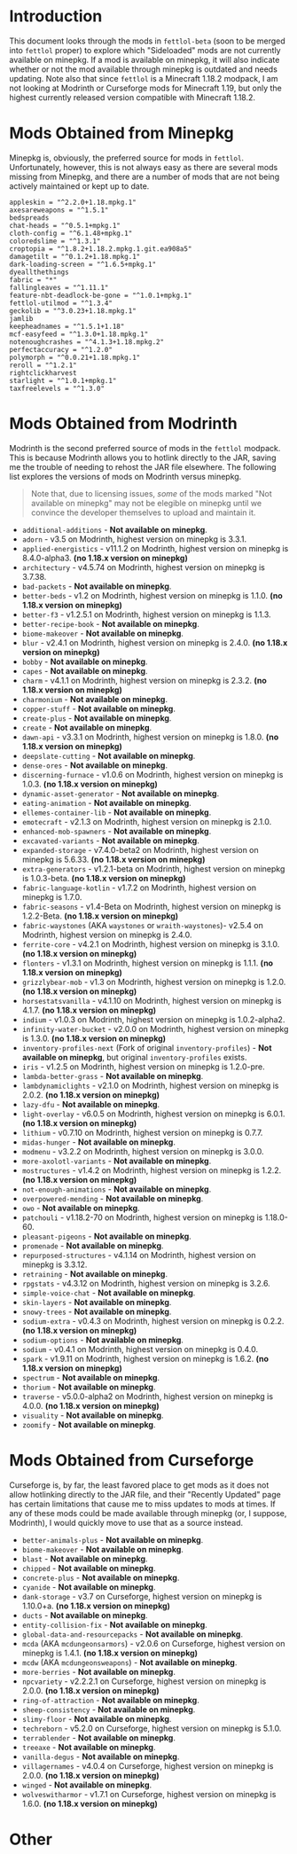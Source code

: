 # Introduction

This document looks through the mods in `fettlol-beta` (soon to be merged into `fettlol` proper) to explore which "Sideloaded" mods are not currently available on minepkg. If a mod is available on minepkg, it will also indicate whether or not the mod available through minepkg is outdated and needs updating. Note also that since `fettlol` is a Minecraft 1.18.2 modpack, I am not looking at Modrinth or Curseforge mods for Minecraft 1.19, but only the highest currently released version compatible with Minecraft 1.18.2.

# Mods Obtained from Minepkg

Minepkg is, obviously, the preferred source for mods in `fettlol`. Unfortunately, however, this is not always easy as there are several mods missing from Minepkg, and there are a number of mods that are not being actively maintained or kept up to date.

```
appleskin = "^2.2.0+1.18.mpkg.1"
axesareweapons = "^1.5.1"
bedspreads
chat-heads = "^0.5.1+mpkg.1"
cloth-config = "^6.1.48+mpkg.1"
coloredslime = "^1.3.1"
croptopia = "^1.8.2+1.18.2.mpkg.1.git.ea908a5"
damagetilt = "^0.1.2+1.18.mpkg.1"
dark-loading-screen = "^1.6.5+mpkg.1"
dyeallthethings
fabric = "*"
fallingleaves = "^1.11.1"
feature-nbt-deadlock-be-gone = "^1.0.1+mpkg.1"
fettlol-utilmod = "^1.3.4"
geckolib = "^3.0.23+1.18.mpkg.1"
jamlib
keepheadnames = "^1.5.1+1.18"
mcf-easyfeed = "^1.3.0+1.18.mpkg.1"
notenoughcrashes = "^4.1.3+1.18.mpkg.2"
perfectaccuracy = "^1.2.0"
polymorph = "^0.0.21+1.18.mpkg.1"
reroll = "^1.2.1"
rightclickharvest
starlight = "^1.0.1+mpkg.1"
taxfreelevels = "^1.3.0"
```

# Mods Obtained from Modrinth

Modrinth is the second preferred source of mods in the `fettlol` modpack. This is because Modrinth allows you to hotlink directly to the JAR, saving me the trouble of needing to rehost the JAR file elsewhere. The following list explores the versions of mods on Modrinth versus minepkg.

> Note that, due to licensing issues, *some* of the mods marked "Not available on minepkg" may not be elegible on minepkg until we convince the developer themselves to upload and maintain it.

- `additional-additions` - **Not available on minepkg**.
- `adorn` - v3.5 on Modrinth, highest version on minepkg is 3.3.1.
- `applied-energistics` - v11.1.2 on Modrinth, highest version on minepkg is 8.4.0-alpha3. **(no 1.18.x version on minepkg)**
- `architectury` - v4.5.74 on Modrinth, highest version on minepkg is 3.7.38.
- `bad-packets` - **Not available on minepkg**.
- `better-beds` - v1.2 on Modrinth, highest version on minepkg is 1.1.0. **(no 1.18.x version on minepkg)**
- `better-f3` - v1.2.5.1 on Modrinth, highest version on minepkg is 1.1.3.
- `better-recipe-book` - **Not available on minepkg**.
- `biome-makeover` - **Not available on minepkg**.
- `blur` - v2.4.1 on Modrinth, highest version on minepkg is 2.4.0. **(no 1.18.x version on minepkg)**
- `bobby` - **Not available on minepkg**.
- `capes` - **Not available on minepkg**.
- `charm` - v4.1.1 on Modrinth, highest version on minepkg is 2.3.2. **(no 1.18.x version on minepkg)**
- `charmonium` - **Not available on minepkg**.
- `copper-stuff` - **Not available on minepkg**.
- `create-plus` - **Not available on minepkg**.
- `create` - **Not available on minepkg**.
- `dawn-api` - v3.3.1 on Modrinth, highest version on minepkg is 1.8.0. **(no 1.18.x version on minepkg)**
- `deepslate-cutting` - **Not available on minepkg**.
- `dense-ores` - **Not available on minepkg**.
- `discerning-furnace` - v1.0.6 on Modrinth, highest version on minepkg is 1.0.3. **(no 1.18.x version on minepkg)**
- `dynamic-asset-generator` - **Not available on minepkg**.
- `eating-animation` - **Not available on minepkg**.
- `ellemes-container-lib` - **Not available on minepkg**.
- `emotecraft` - v2.1.3 on Modrinth, highest version on minepkg is 2.1.0. 
- `enhanced-mob-spawners` - **Not available on minepkg**.
- `excavated-variants` - **Not available on minepkg**.
- `expanded-storage` - v7.4.0-beta2 on Modrinth, highest version on minepkg is 5.6.33. **(no 1.18.x version on minepkg)**
- `extra-generators` - v1.2.1-beta on Modrinth, highest version on minepkg is 1.0.3-beta. **(no 1.18.x version on minepkg)**
- `fabric-language-kotlin` - v1.7.2 on Modrinth, highest version on minepkg is 1.7.0. 
- `fabric-seasons` - v1.4-Beta on Modrinth, highest version on minepkg is 1.2.2-Beta. **(no 1.18.x version on minepkg)**
- `fabric-waystones` (AKA `waystones` or `wraith-waystones`)- v2.5.4 on Modrinth, highest version on minepkg is 2.4.0.
- `ferrite-core` - v4.2.1 on Modrinth, highest version on minepkg is 3.1.0. **(no 1.18.x version on minepkg)**
- `flonters` - v1.3.1 on Modrinth, highest version on minepkg is 1.1.1. **(no 1.18.x version on minepkg)**
- `grizzlybear-mob` - v1.3 on Modrinth, highest version on minepkg is 1.2.0. **(no 1.18.x version on minepkg)**
- `horsestatsvanilla` - v4.1.10 on Modrinth, highest version on minepkg is 4.1.7. **(no 1.18.x version on minepkg)**
- `indium` - v1.0.3 on Modrinth, highest version on minepkg is 1.0.2-alpha2.
- `infinity-water-bucket` - v2.0.0 on Modrinth, highest version on minepkg is 1.3.0. **(no 1.18.x version on minepkg)**
- `inventory-profiles-next` (Fork of original `inventory-profiles`) - **Not available on minepkg**, but original `inventory-profiles` exists.
- `iris` - v1.2.5 on Modrinth, highest version on minepkg is 1.2.0-pre.
- `lambda-better-grass` - **Not available on minepkg**.
- `lambdynamiclights` - v2.1.0 on Modrinth, highest version on minepkg is 2.0.2. **(no 1.18.x version on minepkg)**
- `lazy-dfu` - **Not available on minepkg**.
- `light-overlay` - v6.0.5 on Modrinth, highest version on minepkg is 6.0.1. **(no 1.18.x version on minepkg)**
- `lithium` - v0.7.10 on Modrinth, highest version on minepkg is 0.7.7.
- `midas-hunger` - **Not available on minepkg**.
- `modmenu` - v3.2.2 on Modrinth, highest version on minepkg is 3.0.0.
- `more-axolotl-variants` - **Not available on minepkg**.
- `mostructures` - v1.4.2 on Modrinth, highest version on minepkg is 1.2.2. **(no 1.18.x version on minepkg)**
- `not-enough-animations` - **Not available on minepkg**.
- `overpowered-mending` - **Not available on minepkg**.
- `owo` - **Not available on minepkg**.
- `patchouli` - v1.18.2-70 on Modrinth, highest version on minepkg is 1.18.0-60.
- `pleasant-pigeons` - **Not available on minepkg**.
- `promenade` - **Not available on minepkg**.
- `repurposed-structures` - v4.1.14 on Modrinth, highest version on minepkg is 3.3.12.
- `retraining` - **Not available on minepkg**.
- `rpgstats` - v4.3.12 on Modrinth, highest version on minepkg is 3.2.6.
- `simple-voice-chat` - **Not available on minepkg**.
- `skin-layers` - **Not available on minepkg**.
- `snowy-trees` - **Not available on minepkg**.
- `sodium-extra` - v0.4.3 on Modrinth, highest version on minepkg is 0.2.2. **(no 1.18.x version on minepkg)**
- `sodium-options` - **Not available on minepkg**.
- `sodium` - v0.4.1 on Modrinth, highest version on minepkg is 0.4.0.
- `spark` - v1.9.11 on Modrinth, highest version on minepkg is 1.6.2. **(no 1.18.x version on minepkg)**
- `spectrum` - **Not available on minepkg**.
- `thorium` - **Not available on minepkg**.
- `traverse` - v5.0.0-alpha2 on Modrinth, highest version on minepkg is 4.0.0. **(no 1.18.x version on minepkg)**
- `visuality` - **Not available on minepkg**.
- `zoomify` - **Not available on minepkg**.

# Mods Obtained from Curseforge

Curseforge is, by far, the least favored place to get mods as it does not allow hotlinking directly to the JAR file, and their "Recently Updated" page has certain limitations that cause me to miss updates to mods at times. If any of these mods could be made available through minepkg (or, I suppose, Modrinth), I would quickly move to use that as a source instead.

- `better-animals-plus` - **Not available on minepkg**.
- `biome-makeover` - **Not available on minepkg**.
- `blast` - **Not available on minepkg**.
- `chipped` - **Not available on minepkg**.
- `concrete-plus` - **Not available on minepkg**.
- `cyanide` - **Not available on minepkg**.
- `dank-storage` - v3.7 on Curseforge, highest version on minepkg is 1.10.0+a. **(no 1.18.x version on minepkg)**
- `ducts` - **Not available on minepkg**.
- `entity-collision-fix` - **Not available on minepkg**.
- `global-data-and-resourcepacks` - **Not available on minepkg**.
- `mcda` (AKA `mcdungeonsarmors`) - v2.0.6 on Curseforge, highest version on minepkg is 1.4.1. **(no 1.18.x version on minepkg)**
- `mcdw` (AKA `mcdungeonsweapons`) - **Not available on minepkg**.
- `more-berries` - **Not available on minepkg**.
- `npcvariety` - v2.2.2.1 on Curseforge, highest version on minepkg is 2.0.0. **(no 1.18.x version on minepkg)**
- `ring-of-attraction` - **Not available on minepkg**.
- `sheep-consistency` - **Not available on minepkg**.
- `slimy-floor` - **Not available on minepkg**.
- `techreborn` - v5.2.0 on Curseforge, highest version on minepkg is 5.1.0.
- `terrablender` - **Not available on minepkg**.
- `treeaxe` - **Not available on minepkg**.
- `vanilla-degus` - **Not available on minepkg**.
- `villagernames` - v4.0.4 on Curseforge, highest version on minepkg is 2.0.0. **(no 1.18.x version on minepkg)**
- `winged` - **Not available on minepkg**.
- `wolveswitharmor` - v1.7.1 on Curseforge, highest version on minepkg is 1.6.0. **(no 1.18.x version on minepkg)** 

# Other

